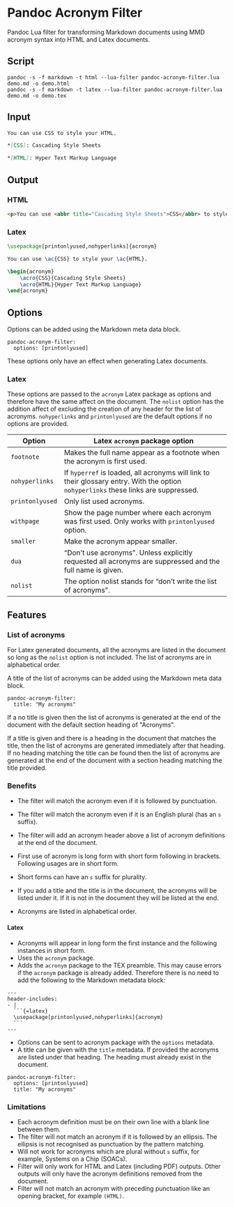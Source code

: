 # Pandoc Acronym Filter

Pandoc Lua filter for transforming Markdown documents using MMD acronym syntax into HTML and Latex documents.

## Script

```
pandoc -s -f markdown -t html --lua-filter pandoc-acronym-filter.lua demo.md -o demo.html
pandoc -s -f markdown -t latex --lua-filter pandoc-acronym-filter.lua demo.md -o demo.tex
```

## Input

```md
You can use CSS to style your HTML.

*[CSS]: Cascading Style Sheets

*[HTML]: Hyper Text Markup Language
```

## Output

### HTML

```html
<p>You can use <abbr title="Cascading Style Sheets">CSS</abbr> to style your <abbr title="HyperText Markup Language">HTML</abbr>.</p>
```

### Latex

```latex
\usepackage[printonlyused,nohyperlinks]{acronym}

You can use \ac{CSS} to style your \ac{HTML}.

\begin{acronym}
    \acro{CSS}{Cascading Style Sheets}
    \acro{HTML}{Hyper Text Markup Language}
\end{acronym}
```

## Options

Options can be added using the Markdown meta data block.

```
pandoc-acronym-filter:
  options: [printonlyused]
```

These options only have an effect when generating Latex documents.

### Latex

These options are passed to the `acronym` Latex package as options and therefore have the same affect on the document. The `nolist` option has the addition affect of excluding the creation of any header for the list of acronyms. `nohyperlinks` and `printonlyused` are the default options if no options are provided.

| Option | Latex `acronym` package option |
|---|---|
| `footnote` | Makes the full name appear as a footnote when the acronym is first used. |
| `nohyperlinks` | If `hyperref` is loaded, all acronyms will link to their glossary entry. With the option `nohyperlinks` these links are suppressed. |
| `printonlyused` | Only list used acronyms. |
| `withpage` | Show the page number where each acronym was first used. Only works with `printonlyused` option. |
| `smaller` | Make the acronym appear smaller. |
| `dua` | “Don’t use acronyms”. Unless explicitly requested all acronyms are suppressed and the full name is given. |
| `nolist` | The option nolist stands for “don’t write the list of acronyms”. |

## Features

### List of acronyms

For Latex generated documents, all the acronyms are listed in the document so long as the `nolist` option is not included. The list of acronyms are in alphabetical order.

A title of the list of acronyms can be added using the Markdown meta data block.

```
pandoc-acronym-filter:
  title: "My acronyms"
```

If a no title is given then the list of acronyms is generated at the end of the document with the default section heading of "Acronyms".

If a title is given and there is a heading in the document that matches the title, then the list of acronyms are generated immediately after that heading. If no heading matching the title can be found then the list of acronyms are generated at the end of the document with a section heading matching the title provided.

### Benefits

* The filter will match the acronym even if it is followed by punctuation.
* The filter will match the acronym even if it is an English plural (has an `s` suffix).
* The filter will add an acronym header above a list of acronym definitions at the end of the document.

* First use of acronym is long form with short form following in brackets. Following usages are in short form.
* Short forms can have an `s` suffix for plurality.

* If you add a title and the title is in the document, the acronyms will be listed under it. If it is not in the document they will be listed at the end.
* Acronyms are listed in alphabetical order.


#### Latex

* Acronyms will appear in long form the first instance and the following instances in short form.
* Uses the `acronym` package.
* Adds the `acronym` package to the TEX preamble. This may cause errors if the `acronym` package is already added. Therefore there is no need to add the following to the Markdown metadata block:
``````
---
header-includes:
- |
  ```{=latex}
  \usepackage[printonlyused,nohyperlinks]{acronym}
  ```
---
``````
* Options can be sent to acronym package with the `options` metadata.
* A title can be given with the `title` metadata. If provided the acronyms are listed under that heading. The heading must already exist in the document.

```
pandoc-acronym-filter:
  options: [printonlyused]
  title: "My acronyms"
```

### Limitations

* Each acronym definition must be on their own line with a blank line between them.
* The filter will not match an acronym if it is followed by an ellipsis. The ellipsis is not recognised as punctuation by the pattern matching.
* Will not work for acronyms which are plural without `s` suffix, for example, Systems on a Chip (SOACs).
* Filter will only work for HTML and Latex (including PDF) outputs. Other outputs will only have the acronym definitions removed from the document.
* Filter will not match an acronym with preceding punctuation like an opening bracket, for example `(HTML)`.

